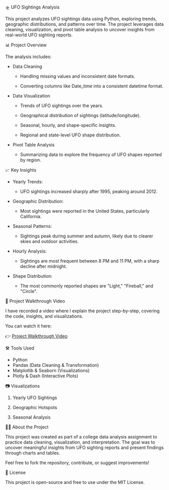 🛸 UFO Sightings Analysis

This project analyzes UFO sightings data using Python, exploring trends, geographic distributions, and patterns over time. The project leverages data cleaning, visualization, and pivot table analysis to uncover insights from real-world UFO sighting reports.

📊 Project Overview


The analysis includes:

- Data Cleaning
  
  - Handling missing values and inconsistent date formats.

  - Converting columns like Date_time into a consistent datetime format.

- Data Visualization
  
  - Trends of UFO sightings over the years.

  - Geographical distribution of sightings (latitude/longitude).

  - Seasonal, hourly, and shape-specific insights.

  - Regional and state-level UFO shape distribution.

- Pivot Table Analysis
  
  - Summarizing data to explore the frequency of UFO shapes reported by region.

📈 Key Insights


- Yearly Trends:
  
  - UFO sightings increased sharply after 1995, peaking around 2012.

- Geographic Distribution:
  
  - Most sightings were reported in the United States, particularly California.

- Seasonal Patterns:
  
  - Sightings peak during summer and autumn, likely due to clearer skies and outdoor activities.

- Hourly Analysis:
  
  - Sightings are most frequent between 8 PM and 11 PM, with a sharp decline after midnight.

- Shape Distribution:
  
  - The most commonly reported shapes are "Light," "Fireball," and "Circle".

🎥 Project Walkthrough Video


I have recorded a video where I explain the project step-by-step, covering the code, insights, and visualizations. 

You can watch it here:


👉 [Project Walkthrough Video](https://www.youtube.com/watch?v=v-y-22MzDHA)

🛠 Tools Used


- Python
- Pandas (Data Cleaning & Transformation)
- Matplotlib & Seaborn (Visualizations)
- Plotly & Dash (Interactive Plots)


📷 Visualizations
1. Yearly UFO Sightings

2. Geographic Hotspots

3. Seasonal Analysis

👨‍💻 About the Project

This project was created as part of a college data analysis assignment to practice data cleaning, visualization, and interpretation. The goal was to uncover meaningful insights from UFO sighting reports and present findings through charts and tables.

Feel free to fork the repository, contribute, or suggest improvements!

📝 License


This project is open-source and free to use under the MIT License.

